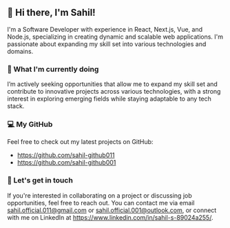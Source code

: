 ## 👋 Hi there, I'm Sahil!

I'm a Software Developer with experience in React, Next.js, Vue, and Node.js, specializing in creating dynamic and scalable web applications. I'm passionate about expanding my skill set into various technologies and domains.

### 🌱 What I'm currently doing

I’m actively seeking opportunities that allow me to expand my skill set and contribute to innovative projects across various technologies, with a strong interest in exploring emerging fields while staying adaptable to any tech stack.

### 💻 My GitHub

Feel free to check out my latest projects on GitHub:

- https://github.com/sahil-github011
- https://github.com/sahil-github001

### 💬 Let's get in touch  

If you're interested in collaborating on a project or discussing job opportunities, feel free to reach out. You can contact me via email sahil.official.011@gmail.com or sahil.official.001@outlook.com, or connect with me on LinkedIn at https://www.linkedin.com/in/sahil-s-89024a255/.
